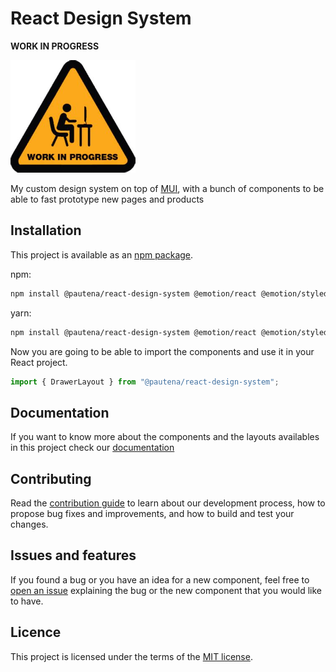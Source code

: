 # React Design System

**WORK IN PROGRESS**

<img src="src/stories/assets/work-in-progress.jpg" width="200" height="180"/>

My custom design system on top of [MUI](https://mui.com/material-ui/), with a bunch of components to be able to fast prototype new pages and products

## Installation

This project is available as an [npm package](https://www.npmjs.com/package/@pautena/react-design-system).

npm:

```bash
npm install @pautena/react-design-system @emotion/react @emotion/styled @mui/icons-material @mui/lab @mui/material @mui/x-data-grid react-dom react-router-dom
```

yarn:

```bash
npm install @pautena/react-design-system @emotion/react @emotion/styled @mui/icons-material @mui/lab @mui/material @mui/x-data-grid react-dom react-router-dom
```

Now you are going to be able to import the components and use it in your React project.

```javascript
import { DrawerLayout } from "@pautena/react-design-system";
```

## Documentation

If you want to know more about the components and the layouts availables in this project check our [documentation](https://pautena.com/react-design-system)

## Contributing

Read the [contribution guide](/CONTRIBUTING.md) to learn about our development process, how to propose bug fixes and improvements, and how to build and test your changes.

## Issues and features

If you found a bug or you have an idea for a new component, feel free to [open an issue](https://github.com/pautena/react-design-system/issues/new) explaining the bug or the new component that you would like to have.

## Licence

This project is licensed under the terms of the [MIT license](/LICENSE).
